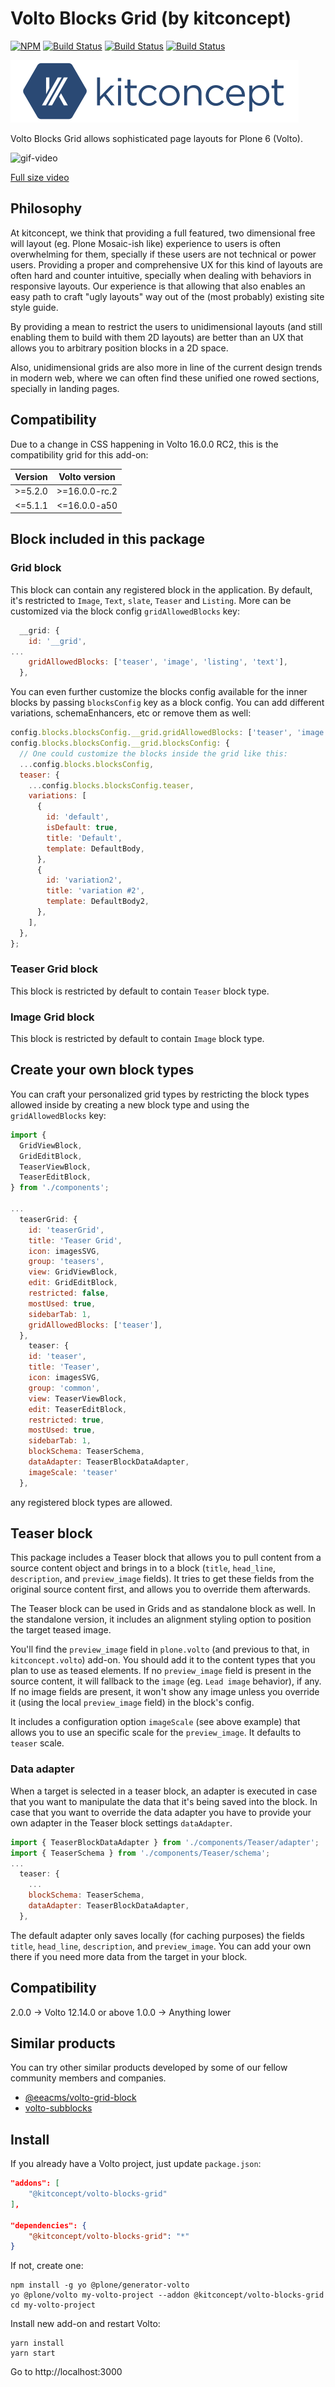 # Volto Blocks Grid (by kitconcept)

[![NPM](https://img.shields.io/npm/v/@kitconcept/volto-blocks-grid.svg)](https://www.npmjs.com/package/@kitconcept/volto-blocks-grid)
[![Build Status](https://github.com/kitconcept/volto-blocks-grid/actions/workflows/code.yml/badge.svg)](https://github.com/kitconcept/volto-blocks-grid/actions)
[![Build Status](https://github.com/kitconcept/volto-blocks-grid/actions/workflows/unit.yml/badge.svg)](https://github.com/kitconcept/volto-blocks-grid/actions)
[![Build Status](https://github.com/kitconcept/volto-blocks-grid/actions/workflows/acceptance.yml/badge.svg)](https://github.com/kitconcept/volto-blocks-grid/actions)

![kitconcept GmbH](https://raw.githubusercontent.com/kitconcept/volto-form-builder/master/kitconcept.png)

Volto Blocks Grid allows sophisticated page layouts for Plone 6 (Volto).

![gif-video](https://user-images.githubusercontent.com/486927/114311809-8b032600-9af0-11eb-90e0-0944294a6084.gif)

[Full size video](https://user-images.githubusercontent.com/486927/114309930-40ca7680-9ae9-11eb-873d-0504bddc0682.mov)

## Philosophy

At kitconcept, we think that providing a full featured, two dimensional free will layout
(eg. Plone Mosaic-ish like) experience to users is often overwhelming for them,
specially if these users are not technical or power users. Providing a proper and
comprehensive UX for this kind of layouts are often hard and counter intuitive,
specially when dealing with behaviors in responsive layouts. Our experience is that
allowing that also enables an easy path to craft "ugly layouts" way out of the (most
probably) existing site style guide.

By providing a mean to restrict the users to unidimensional layouts (and still enabling
them to build with them 2D layouts) are better than an UX that allows you to arbitrary
position blocks in a 2D space.

Also, unidimensional grids are also more in line of the current design trends in modern
web, where we can often find these unified one rowed sections, specially in landing pages.

## Compatibility

Due to a change in CSS happening in Volto 16.0.0 RC2, this is the compatibility grid for this add-on:

|Version   |Volto version |
|----------|--------------|
|>=5.2.0   |>=16.0.0-rc.2 |
|<=5.1.1   |<=16.0.0-a50  |

## Block included in this package

### Grid block

This block can contain any registered block in the application. By default, it's
restricted to `Image`, `Text`, `slate`, `Teaser` and `Listing`. More can be customized via the
block config `gridAllowedBlocks` key:

```js
  __grid: {
    id: '__grid',
...
    gridAllowedBlocks: ['teaser', 'image', 'listing', 'text'],
  },
```

You can even further customize the blocks config available for the inner blocks by passing `blocksConfig` key as a block config. You can add different variations, schemaEnhancers, etc or remove them as well:

```js
config.blocks.blocksConfig.__grid.gridAllowedBlocks: ['teaser', 'image', 'slate'];
config.blocks.blocksConfig.__grid.blocksConfig: {
  // One could customize the blocks inside the grid like this:
  ...config.blocks.blocksConfig,
  teaser: {
    ...config.blocks.blocksConfig.teaser,
    variations: [
      {
        id: 'default',
        isDefault: true,
        title: 'Default',
        template: DefaultBody,
      },
      {
        id: 'variation2',
        title: 'variation #2',
        template: DefaultBody2,
      },
    ],
  },
};
```

### Teaser Grid block

This block is restricted by default to contain `Teaser` block type.

### Image Grid block

This block is restricted by default to contain `Image` block type.

## Create your own block types

You can craft your personalized grid types by restricting the block types allowed inside
by creating a new block type and using the `gridAllowedBlocks` key:

```js
import {
  GridViewBlock,
  GridEditBlock,
  TeaserViewBlock,
  TeaserEditBlock,
} from './components';

...
  teaserGrid: {
    id: 'teaserGrid',
    title: 'Teaser Grid',
    icon: imagesSVG,
    group: 'teasers',
    view: GridViewBlock,
    edit: GridEditBlock,
    restricted: false,
    mostUsed: true,
    sidebarTab: 1,
    gridAllowedBlocks: ['teaser'],
  },
    teaser: {
    id: 'teaser',
    title: 'Teaser',
    icon: imagesSVG,
    group: 'common',
    view: TeaserViewBlock,
    edit: TeaserEditBlock,
    restricted: true,
    mostUsed: true,
    sidebarTab: 1,
    blockSchema: TeaserSchema,
    dataAdapter: TeaserBlockDataAdapter,
    imageScale: 'teaser'
  },
```

any registered block types are allowed.

## Teaser block

This package includes a Teaser block that allows you to pull content from a source content object and brings in to a block (`title`, `head_line`, `description`, and `preview_image` fields). It tries to get these fields from the original source content first, and allows you to override them afterwards.

The Teaser block can be used in Grids and as standalone block as well. In the standalone version, it includes an alignment styling option to position the target teased image.

You'll find the `preview_image` field in `plone.volto` (and previous to that, in `kitconcept.volto`) add-on. You should add it to the content types that you plan to use as teased elements. If no `preview_image` field is present in the source content, it will fallback to the `image` (eg. `Lead image` behavior), if any. If no image fields are present, it won't show any image unless you override it (using the local `preview_image` field) in the block's config.

It includes a configuration option `imageScale` (see above example) that allows you to use an specific scale for the `preview_image`. It defaults to `teaser` scale.

### Data adapter

When a target is selected in a teaser block, an adapter is executed in case that you want to manipulate the data that it's being saved into the block. In case that you want to override the data adapter you have to provide your own adapter in the Teaser block settings `dataAdapter`.

```js
import { TeaserBlockDataAdapter } from './components/Teaser/adapter';
import { TeaserSchema } from './components/Teaser/schema';
...
  teaser: {
    ...
    blockSchema: TeaserSchema,
    dataAdapter: TeaserBlockDataAdapter,
  },
```

The default adapter only saves locally (for caching purposes) the fields `title`, `head_line`, `description`, and `preview_image`. You can add your own there if you need more data from the target in your block.

## Compatibility

2.0.0 -> Volto 12.14.0 or above
1.0.0 -> Anything lower

## Similar products

You can try other similar products developed by some of our fellow community members and
companies.

- [@eeacms/volto-grid-block](https://github.com/eea/volto-grid-block)
- [volto-subblocks](https://github.com/collective/volto-subblocks)

## Install

If you already have a Volto project, just update `package.json`:

```JSON
"addons": [
    "@kitconcept/volto-blocks-grid"
],

"dependencies": {
    "@kitconcept/volto-blocks-grid": "*"
}
```

If not, create one:

```shell
npm install -g yo @plone/generator-volto
yo @plone/volto my-volto-project --addon @kitconcept/volto-blocks-grid
cd my-volto-project
```

Install new add-on and restart Volto:

```shell
yarn install
yarn start
```

Go to http://localhost:3000

